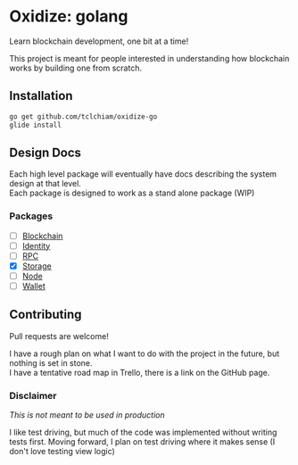 # Oxidize: golang

Learn blockchain development, one bit at a time!

This project is meant for people interested in understanding how blockchain works by building one from scratch.

## Installation
```bash
go get github.com/tclchiam/oxidize-go
glide install
```

## Design Docs

Each high level package will eventually have docs describing the system design at that level.  
Each package is designed to work as a stand alone package (WIP)

### Packages

- [ ] [Blockchain](https://github.com/tclchiam/oxidize-go/tree/master/blockchain)
- [ ] [Identity](https://github.com/tclchiam/oxidize-go/tree/master/identity)
- [ ] [RPC](https://github.com/tclchiam/oxidize-go/tree/master/rpc)
- [x] [Storage](https://github.com/tclchiam/oxidize-go/tree/master/storage)
- [ ] [Node](https://github.com/tclchiam/oxidize-go/tree/master/node)
- [ ] [Wallet](https://github.com/tclchiam/oxidize-go/tree/master/wallet)

## Contributing

Pull requests are welcome!

I have a rough plan on what I want to do with the project in the future, but nothing is set in stone.  
I have a tentative road map in Trello, there is a link on the GitHub page.

### Disclaimer 

*This is not meant to be used in production*

I like test driving, but much of the code was implemented without writing tests first. 
Moving forward, I plan on test driving where it makes sense (I don't love testing view logic)
